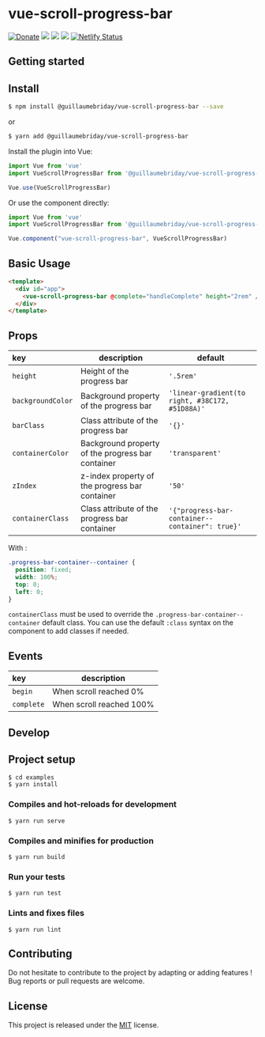 # vue-scroll-progress-bar

[![Donate](https://img.shields.io/badge/Donate-PayPal-green.svg)](https://www.paypal.me/guillaumebriday)
[![](https://img.shields.io/npm/dt/@guillaumebriday/vue-scroll-progress-bar.svg)](https://www.npmjs.com/package/@guillaumebriday/vue-scroll-progress-bar)
[![](https://img.shields.io/npm/v/@guillaumebriday/vue-scroll-progress-bar.svg)](https://www.npmjs.com/package/@guillaumebriday/vue-scroll-progress-bar)
[![](https://img.shields.io/github/license/guillaumebriday/vue-scroll-progress-bar.svg)](https://github.com/guillaumebriday/vue-scroll-progress-bar)
[![Netlify Status](https://api.netlify.com/api/v1/badges/63086bf9-f804-451e-9319-052191432063/deploy-status)](https://app.netlify.com/sites/vue-scroll-progress-bar/deploys)

## Getting started

## Install

```bash
$ npm install @guillaumebriday/vue-scroll-progress-bar --save
```

or

```bash
$ yarn add @guillaumebriday/vue-scroll-progress-bar
```

Install the plugin into Vue:
```js
import Vue from 'vue'
import VueScrollProgressBar from '@guillaumebriday/vue-scroll-progress-bar'

Vue.use(VueScrollProgressBar)
```

Or use the component directly:

```js
import Vue from 'vue'
import VueScrollProgressBar from '@guillaumebriday/vue-scroll-progress-bar'

Vue.component("vue-scroll-progress-bar", VueScrollProgressBar)
```

## Basic Usage

```html
<template>
  <div id="app">
    <vue-scroll-progress-bar @complete="handleComplete" height="2rem" />
  </div>
</template>
```

## Props

|key|description|default|
|:---|---|---|
| `height`|Height of the progress bar|`'.5rem'`|
|`backgroundColor`|Background property of the progress bar|`'linear-gradient(to right, #38C172, #51D88A)'`|
|`barClass`|Class attribute of the progress bar|`'{}'`|
|`containerColor`|Background property of the progress bar container|`'transparent'`|
|`zIndex`|z-index property of the progress bar container|`'50'`|
|`containerClass`|Class attribute of the progress bar container|`'{"progress-bar-container--container": true}'`|

With :

```css
.progress-bar-container--container {
  position: fixed;
  width: 100%;
  top: 0;
  left: 0;
}
```

`containerClass` must be used to override the `.progress-bar-container--container` default class. You can use the default `:class` syntax on the component to add classes if needed.

## Events

|key|description|
|:---|---|
| `begin`|When scroll reached 0%|
|`complete`|When scroll reached 100%|

## Develop

## Project setup
```
$ cd examples
$ yarn install
```

### Compiles and hot-reloads for development
```
$ yarn run serve
```

### Compiles and minifies for production
```
$ yarn run build
```

### Run your tests
```
$ yarn run test
```

### Lints and fixes files
```
$ yarn run lint
```

## Contributing

Do not hesitate to contribute to the project by adapting or adding features ! Bug reports or pull requests are welcome.

## License

This project is released under the [MIT](http://opensource.org/licenses/MIT) license.
